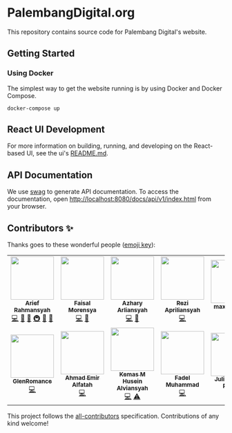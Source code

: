 # PalembangDigital.org

This repository contains source code for Palembang Digital's website.

## Getting Started

### Using Docker

The simplest way to get the website running is by using Docker and Docker Compose.

    docker-compose up

## React UI Development

For more information on building, running, and developing on the React-based UI, see the ui's [README.md](ui/README.md).

## API Documentation

We use [swag](https://github.com/swaggo/swag) to generate API documentation. To access the documentation, open <http://localhost:8080/docs/api/v1/index.html> from your browser.

## Contributors ✨

Thanks goes to these wonderful people ([emoji key](https://allcontributors.org/docs/en/emoji-key)):

<!-- ALL-CONTRIBUTORS-LIST:START - Do not remove or modify this section -->
<!-- prettier-ignore-start -->
<!-- markdownlint-disable -->
<table>
  <tr>
    <td align="center"><a href="https://ariefrahmansyah.dev/"><img src="https://avatars.githubusercontent.com/u/8122852?v=4?s=100" width="100px;" alt=""/><br /><sub><b>Arief Rahmansyah</b></sub></a><br /><a href="https://github.com/palembang-digital/website/commits?author=ariefrahmansyah" title="Code">💻</a> <a href="https://github.com/palembang-digital/website/commits?author=ariefrahmansyah" title="Documentation">📖</a> <a href="#ideas-ariefrahmansyah" title="Ideas, Planning, & Feedback">🤔</a> <a href="#infra-ariefrahmansyah" title="Infrastructure (Hosting, Build-Tools, etc)">🚇</a> <a href="https://github.com/palembang-digital/website/pulls?q=is%3Apr+reviewed-by%3Aariefrahmansyah" title="Reviewed Pull Requests">👀</a> <a href="#maintenance-ariefrahmansyah" title="Maintenance">🚧</a></td>
    <td align="center"><a href="https://github.com/lloistborn"><img src="https://avatars.githubusercontent.com/u/4990180?v=4?s=100" width="100px;" alt=""/><br /><sub><b>Faisal Morensya</b></sub></a><br /><a href="https://github.com/palembang-digital/website/commits?author=lloistborn" title="Code">💻</a> <a href="https://github.com/palembang-digital/website/pulls?q=is%3Apr+reviewed-by%3Alloistborn" title="Reviewed Pull Requests">👀</a></td>
    <td align="center"><a href="https://www.linkedin.com/in/azhary-arliansyah"><img src="https://avatars.githubusercontent.com/u/9222583?v=4?s=100" width="100px;" alt=""/><br /><sub><b>Azhary Arliansyah</b></sub></a><br /><a href="https://github.com/palembang-digital/website/commits?author=azhry" title="Code">💻</a> <a href="https://github.com/palembang-digital/website/pulls?q=is%3Apr+reviewed-by%3Aazhry" title="Reviewed Pull Requests">👀</a></td>
    <td align="center"><a href="https://github.com/usernamesalah"><img src="https://avatars.githubusercontent.com/u/11488520?v=4?s=100" width="100px;" alt=""/><br /><sub><b>Rezi Apriliansyah</b></sub></a><br /><a href="https://github.com/palembang-digital/website/commits?author=usernamesalah" title="Code">💻</a></td>
    <td align="center"><a href="https://github.com/maximalyono"><img src="https://avatars.githubusercontent.com/u/54436207?v=4?s=100" width="100px;" alt=""/><br /><sub><b>maximalyono</b></sub></a><br /><a href="#infra-maximalyono" title="Infrastructure (Hosting, Build-Tools, etc)">🚇</a></td>
    <td align="center"><a href="https://taufik.netlify.app/"><img src="https://avatars.githubusercontent.com/u/51141717?v=4?s=100" width="100px;" alt=""/><br /><sub><b>Taufiiqul Hakim</b></sub></a><br /><a href="https://github.com/palembang-digital/website/commits?author=taufik230301" title="Code">💻</a> <a href="https://github.com/palembang-digital/website/pulls?q=is%3Apr+reviewed-by%3Ataufik230301" title="Reviewed Pull Requests">👀</a></td>
    <td align="center"><a href="https://mistikel.github.io/"><img src="https://avatars.githubusercontent.com/u/9096293?v=4?s=100" width="100px;" alt=""/><br /><sub><b>Agus Mistiawan</b></sub></a><br /><a href="https://github.com/palembang-digital/website/commits?author=mistikel" title="Code">💻</a> <a href="https://github.com/palembang-digital/website/pulls?q=is%3Apr+reviewed-by%3Amistikel" title="Reviewed Pull Requests">👀</a></td>
  </tr>
  <tr>
    <td align="center"><a href="https://github.com/syahroyni"><img src="https://avatars.githubusercontent.com/u/21373128?v=4?s=100" width="100px;" alt=""/><br /><sub><b>GlenRomance</b></sub></a><br /><a href="https://github.com/palembang-digital/website/commits?author=syahroyni" title="Code">💻</a></td>
    <td align="center"><a href="https://www.linkedin.com/in/aemiralfath/"><img src="https://avatars.githubusercontent.com/u/30483373?v=4?s=100" width="100px;" alt=""/><br /><sub><b>Ahmad Emir Alfatah</b></sub></a><br /><a href="https://github.com/palembang-digital/website/commits?author=aemiralfath" title="Code">💻</a></td>
    <td align="center"><a href="https://github.com/kmhalpin"><img src="https://avatars.githubusercontent.com/u/53615235?v=4?s=100" width="100px;" alt=""/><br /><sub><b>Kemas M Husein Alviansyah</b></sub></a><br /><a href="https://github.com/palembang-digital/website/commits?author=kmhalpin" title="Code">💻</a> <a href="https://github.com/palembang-digital/website/commits?author=kmhalpin" title="Tests">⚠️</a></td>
    <td align="center"><a href="https://github.com/FadellMuhammad"><img src="https://avatars.githubusercontent.com/u/57484725?v=4?s=100" width="100px;" alt=""/><br /><sub><b>Fadel Muhammad</b></sub></a><br /><a href="https://github.com/palembang-digital/website/commits?author=FadellMuhammad" title="Code">💻</a></td>
    <td align="center"><a href="https://dribbble.com/jeeshakira"><img src="https://avatars.githubusercontent.com/u/71561539?v=4?s=100" width="100px;" alt=""/><br /><sub><b>Julia Shakira Pratiwi</b></sub></a><br /><a href="#design-jeeshakira" title="Design">🎨</a></td>
  </tr>
</table>

<!-- markdownlint-restore -->
<!-- prettier-ignore-end -->

<!-- ALL-CONTRIBUTORS-LIST:END -->

This project follows the [all-contributors](https://github.com/all-contributors/all-contributors) specification. Contributions of any kind welcome!
